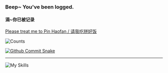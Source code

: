 ### Beep~ You've been logged.
#### 滴~你已被记录

[Please treat me to Pin Haofan / 请我吃拼好饭](https://afdian.com/a/Me0wo)

![Counts](https://count.getloli.com/@Sn0wo2?name=Sn0wo2&theme=gelbooru&padding=5&offset=0&align=top&scale=1&pixelated=0&darkmode=auto)

[![Github Commit Snake](https://raw.githubusercontent.com/Sn0wo2/Sn0wo2/refs/heads/output/github-contribution-grid-snake.svg)](##)

---

![My Skills](https://skillicons.dev/icons?i=cloudflare,discord,bots,gcp,git,github,githubactions,gmail,go,gradle,html,idea,java,js,linux,md,maven,mongodb,mysql,nginx,nodejs,npm,postgres,postman,pycharm,py,react,redis,spring,sqlite,twitter,ts,ubuntu,vscode,vim,vite,vue,webstorm,windows)
